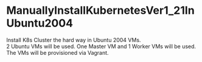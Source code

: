 # ManuallyInstallKubernetesVer1_21InUbuntu2004
Install K8s Cluster the hard way in Ubuntu 2004 VMs.  
2 Ubuntu VMs will be used. One Master VM and 1 Worker VMs will be used.  
The VMs will be provisioned via Vagrant.
